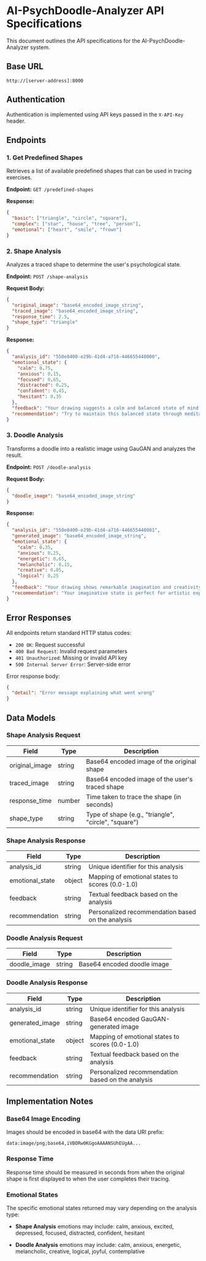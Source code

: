 # AI-PsychDoodle-Analyzer API Specifications

This document outlines the API specifications for the AI-PsychDoodle-Analyzer system.

## Base URL

```
http://[server-address]:8000
```

## Authentication

Authentication is implemented using API keys passed in the `X-API-Key` header.

## Endpoints

### 1. Get Predefined Shapes

Retrieves a list of available predefined shapes that can be used in tracing exercises.

**Endpoint:** `GET /predefined-shapes`

**Response:**
```json
{
  "basic": ["triangle", "circle", "square"],
  "complex": ["star", "house", "tree", "person"],
  "emotional": ["heart", "smile", "frown"]
}
```

### 2. Shape Analysis

Analyzes a traced shape to determine the user's psychological state.

**Endpoint:** `POST /shape-analysis`

**Request Body:**
```json
{
  "original_image": "base64_encoded_image_string",
  "traced_image": "base64_encoded_image_string",
  "response_time": 2.5,
  "shape_type": "triangle"
}
```

**Response:**
```json
{
  "analysis_id": "550e8400-e29b-41d4-a716-446655440000",
  "emotional_state": {
    "calm": 0.75,
    "anxious": 0.15,
    "focused": 0.65,
    "distracted": 0.25,
    "confident": 0.45,
    "hesitant": 0.35
  },
  "feedback": "Your drawing suggests a calm and balanced state of mind. You show remarkable focus and attention to detail.",
  "recommendation": "Try to maintain this balanced state through meditation or mindful activities."
}
```

### 3. Doodle Analysis

Transforms a doodle into a realistic image using GauGAN and analyzes the result.

**Endpoint:** `POST /doodle-analysis`

**Request Body:**
```json
{
  "doodle_image": "base64_encoded_image_string"
}
```

**Response:**
```json
{
  "analysis_id": "550e8400-e29b-41d4-a716-446655440001",
  "generated_image": "base64_encoded_image_string",
  "emotional_state": {
    "calm": 0.35,
    "anxious": 0.25,
    "energetic": 0.65,
    "melancholic": 0.15,
    "creative": 0.85,
    "logical": 0.25
  },
  "feedback": "Your drawing shows remarkable imagination and creativity. The vibrant elements suggest enthusiasm and high energy.",
  "recommendation": "Your imaginative state is perfect for artistic expression. Take advantage of this creative flow for problem-solving."
}
```

## Error Responses

All endpoints return standard HTTP status codes:

- `200 OK`: Request successful
- `400 Bad Request`: Invalid request parameters
- `401 Unauthorized`: Missing or invalid API key
- `500 Internal Server Error`: Server-side error

Error response body:
```json
{
  "detail": "Error message explaining what went wrong"
}
```

## Data Models

### Shape Analysis Request

| Field | Type | Description |
|-------|------|-------------|
| original_image | string | Base64 encoded image of the original shape |
| traced_image | string | Base64 encoded image of the user's traced shape |
| response_time | number | Time taken to trace the shape (in seconds) |
| shape_type | string | Type of shape (e.g., "triangle", "circle", "square") |

### Shape Analysis Response

| Field | Type | Description |
|-------|------|-------------|
| analysis_id | string | Unique identifier for this analysis |
| emotional_state | object | Mapping of emotional states to scores (0.0-1.0) |
| feedback | string | Textual feedback based on the analysis |
| recommendation | string | Personalized recommendation based on the analysis |

### Doodle Analysis Request

| Field | Type | Description |
|-------|------|-------------|
| doodle_image | string | Base64 encoded doodle image |

### Doodle Analysis Response

| Field | Type | Description |
|-------|------|-------------|
| analysis_id | string | Unique identifier for this analysis |
| generated_image | string | Base64 encoded GauGAN-generated image |
| emotional_state | object | Mapping of emotional states to scores (0.0-1.0) |
| feedback | string | Textual feedback based on the analysis |
| recommendation | string | Personalized recommendation based on the analysis |

## Implementation Notes

### Base64 Image Encoding

Images should be encoded in base64 with the data URI prefix:
```
data:image/png;base64,iVBORw0KGgoAAAANSUhEUgAA...
```

### Response Time

Response time should be measured in seconds from when the original shape is first displayed to when the user completes their tracing.

### Emotional States

The specific emotional states returned may vary depending on the analysis type:

- **Shape Analysis** emotions may include: calm, anxious, excited, depressed, focused, distracted, confident, hesitant

- **Doodle Analysis** emotions may include: calm, anxious, energetic, melancholic, creative, logical, joyful, contemplative